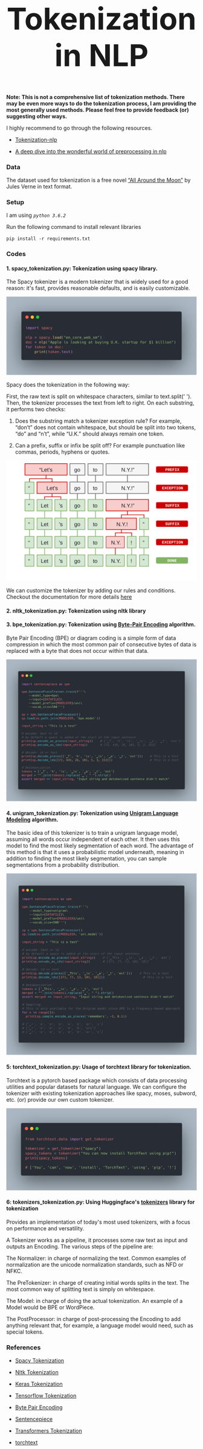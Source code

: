 <h1 align="center" style="font-size:80px">
    Tokenization in NLP
</h1>

**Note: This is not a comprehensive list of tokenization methods. There may be even more ways to do the tokenization process, I am providing the most generally used methods. Please feel free to provide feedback (or) suggesting other ways.**

I highly recommend to go through the following resources.

- [Tokenization-nlp](https://blog.floydhub.com/tokenization-nlp/)

- [A deep dive into the wonderful world of preprocessing in nlp](https://mlexplained.com/2019/11/06/a-deep-dive-into-the-wonderful-world-of-preprocessing-in-nlp/)


### Data
The dataset used for tokenization is a free novel [“All Around the Moon”](http://www.gutenberg.org/cache/epub/16457/pg16457.txt) by Jules Verne in text format.


### Setup

I am using *`python 3.6.2`*

Run the following command to install relevant libraries
```
pip install -r requirements.txt
```

### Codes

#### 1. spacy_tokenization.py: Tokenization using spacy library.

The Spacy tokenizer is a modern tokenizer that is widely used for a good reason: it's fast, provides reasonable defaults, and is easily customizable.  

![spacy_code](../assets/images/tokenization/spacy_code.png)


Spacy does the tokenization in the following way: 

First, the raw text is split on whitespace characters, similar to text.split(' '). Then, the tokenizer processes the text from left to right. On each substring, it performs two checks:

1. Does the substring match a tokenizer exception rule? For example, “don’t” does not contain whitespace, but should be split into two tokens, “do” and “n’t”, while “U.K.” should always remain one token.

2. Can a prefix, suffix or infix be split off? For example punctuation like commas, periods, hyphens or quotes.

![spacy](../assets/images/tokenization/spacy.svg)

We can customize the tokenizer by adding our rules and conditions. Checkout the documentation for more details [here](https://spacy.io/usage/linguistic-features#native-tokenizers)

#### 2. nltk_tokenization.py: Tokenization using nltk library

#### 3. bpe_tokenization.py: Tokenization using [Byte-Pair Encoding](https://arxiv.org/abs/1508.07909) algorithm.

Byte Pair Encoding (BPE) or diagram coding is a simple form of data compression in which the most common pair of consecutive bytes of data is replaced with a byte that does not occur within that data. 

![bpe_code](../assets/images/tokenization/bpe.png)


#### 4. unigram_tokenization.py: Tokenization using [Unigram Language Modeling](https://arxiv.org/pdf/1804.10959.pdf) algorithm.

The basic idea of this tokenizer is to train a unigram language model, assuming all words occur independent of each other. It then uses this model to find the most likely segmentation of each word. The advantage of this method is that it uses a probabilistic model underneath, meaning in addition to finding the most likely segmentation, you can sample segmentations from a probability distribution.

![uni_code](../assets/images/tokenization/unigram.png)


#### 5: torchtext_tokenization.py: Usage of torchtext library for tokenization.

Torchtext is a pytorch based package which consists of data processing utilities and popular datasets for natural language. We can configure the tokenizer with existing tokenization approaches like spacy, moses, subword, etc. (or) provide our own custom tokenizer.

![torchtext](../assets/images/tokenization/torchtext.png)


#### 6: tokenizers_tokenization.py: Using Huggingface's [tokenizers](https://github.com/huggingface/tokenizers) library for tokenization

Provides an implementation of today's most used tokenizers, with a focus on performance and versatility.

A Tokenizer works as a pipeline, it processes some raw text as input and outputs an Encoding. The various steps of the pipeline are:

The Normalizer: in charge of normalizing the text. Common examples of normalization are the unicode normalization standards, such as NFD or NFKC.

The PreTokenizer: in charge of creating initial words splits in the text. The most common way of splitting text is simply on whitespace.

The Model: in charge of doing the actual tokenization. An example of a Model would be BPE or WordPiece.

The PostProcessor: in charge of post-processing the Encoding to add anything relevant that, for example, a language model would need, such as special tokens.

### References

- [Spacy Tokenization](https://spacy.io/usage/linguistic-features#tokenization)

- [Nltk Tokenization](https://www.nltk.org/api/nltk.tokenize.html)

- [Keras Tokenization](https://keras.io/api/preprocessing/text/)

- [Tensorflow Tokenization](https://www.tensorflow.org/api_docs/python/tf/keras/preprocessing/text/Tokenizer)

- [Byte Pair Encoding](https://leimao.github.io/blog/Byte-Pair-Encoding/)

- [Sentencepiece](https://github.com/google/sentencepiece)

- [Transformers Tokenization](https://github.com/huggingface/tokenizers)

- [torchtext](https://pytorch.org/text/data_utils.html)